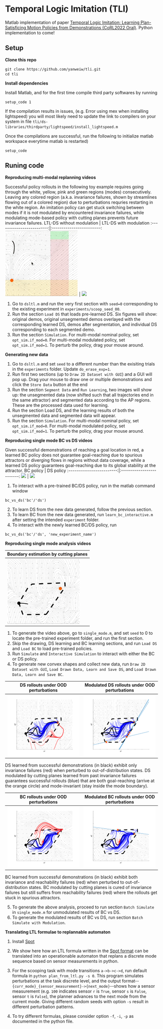# Temporal Logic Imitation (TLI)

Matlab implementation of paper [Temporal Logic Imitation: Learning Plan-Satisficing Motion Policies from Demonstrations (CoRL2022 Oral)](https://yanweiw.github.io/tli/). Python implementation to come!

## Setup 
**Clone this repo**
```
git clone https://github.com/yanweiw/tli.git
cd tli
```
**Install dependencies**

Install Matlab, and for the first time compile third party softwares by running 
```
setup_code 1
```
If the compilation results in issues, (e.g. Error using mex when installing lightspeed) you will most likely need to update the link to compilers on your system in file `tli/ds-libraries/thirdparty/lightspeed/install_lightspeed.m`

Once the compilations are successful, run the following to initialize matlab workspace everytime matlab is restarted)
```
setup_code
```

## Runing code
**Reproducing multi-modal replanning videos**

Successful policy rollouts in the following toy example requires going through the white, yellow, pink and green regions (modes) consecutively. Leaving any colored region (a.k.a. invariance failures, shown by streamlines flowing out of a colored region) due to perturbations requries restarting in the white region. An imitation policy can get stuck switching between modes if it is not modulated by encountered invariance failures, while modulating mode-based policy with cutting planes prevents future invariance failures.
LTL-DS without modulation  |  LTL-DS with modulation
:-------------------------:|:-------------------------:
![](figs/no_mod.gif)  |  ![](figs/with_mod.gif)

1. Go to `dsltl.m` and run the very first section with `seed=0` corresponding to the existing experiment in `experiments/scoop_seed_00`. 
2. Run the section `Load DS` that loads pre-learned DS. Six figures will show: original demos, original unsegmented demos overlayed with the corresponding learned DS, demos after segmentation, and individual DS corresponding to each segmented demo. 
3. Run the section `Simulation`. For multi-modal nominal policy, set ```opt_sim.if_mod=0```. For multi-modal modulated policy, set ```opt_sim.if_mod=1```. To perturb the policy, drag your mouse around. 

**Generating new data**

1. Go to `dsltl.m` and set `seed` to a different number than the exisiting trials in the `experiments` folder. Update `do_erase_exp=1`.
2. Run first two sections (up to `Draw 2D Dataset with GUI`) and a GUI will pop up. Drag your mouse to draw one or multiple demonstrations and click the `Store Data` button at the end
3. Run the section `Segment Data` and `Run Learning`, two images will show up: the unsegmented data (now shifted such that all trajectories end in the same attractor) and segmented data according to the AP regions. These are the processed data used for learning. 
4. Run the section Load DS, and the learning results of both the unsegmented data and segmented data will appear. 
5. Run the section `Simulation`. For multi-modal nominal policy, set ```opt_sim.if_mod=0```. For multi-modal modulated policy, set ```opt_sim.if_mod=1```. To perturb the policy, drag your mouse around. 

**Reproducing single mode BC vs DS videos**

Given successful demonstrations of reaching a goal location in red, a learned BC policy does not guarantee goal-reaching due to spurious attractors or diverging flows in regions without data coverage, while a learned DS policy guarantees goal-reaching due to its global stability at the attractor.
BC policy  |  DS policy
:-------------------------:|:-------------------------:
![](figs/bc_policy.gif)  |  ![](figs/ds_policy.gif)

1. To interact with a pre-trained BC/DS policy, run in the matlab command window
```
bc_vs_ds('bc'/'ds')
```
2. To learn DS from the new data generated, follow the previous section.
3. To learn BC from the new data generated, run `learn_bc_interactive.m` after setting the intended `experiment` folder.
4. To interact with the newly learned BC/DS policy, run
```
bc_vs_ds('bc'/'ds', 'new_experiment_name') 
```

**Reproducing single mode analysis videos**

|Boundary estimation by cutting planes|
|-------------------------------------|
|![](figs/cut.gif)|

1. To generate the video above, go to `single_mode.m`, and set `seed` to 0 to locate the pre-trained experiment folder, and run the first section.
2. Skip the drawing, DS learning and BC learning sections, and run `Load DS` and `Load BC` to load pre-trained policies.
3. Run `Simulate` and `Interactive Simulation` to interact with either the BC or DS policy.
4. To generate new convex shapes and collect new data, run `Draw 2D Dataset with GUI`, `Load Drawn Data, Learn and Save DS`, and `Load Drawn Data, Learn and Save BC`. 

| DS rollouts under OOD perturbations | Modulated DS rollouts under OOD perturbations |
| ---------------------------|-------------------------|
| ![](figs/ds.png)  |  ![](figs/ds_mod.png) |

DS learned from successful demonstrations (in black) exhibit only invariance failures (red) when perturbed to out-of-distribution states. DS modulated by cutting planes learned from past invariance failures guarantees successful rollouts (blue) that are both goal-reaching (arrive at the orange circle) and mode-invariant (stay inside the mode boundary). 
 
| BC rollouts under OOD perturbations | Modulated BC rollouts under OOD perturbations
| ----------------------------------------|-------------------------|
| ![](figs/bc.png)  |  ![](figs/bc_mod.png) | 

BC learned from successful demonstrations (in black) exhibit both invariance and reachability failures (red) when perturbed to out-of-distribution states. BC modulated by cutting planes is cured of invariance failures but still suffers from reachability failures (red) where the rollouts get stuck in spurious attractors. 

5. To generate the above analysis, proceed to run section `Batch Simulate` in `single_mode.m` for unmodulated results of BC vs DS.
6. To generate the modulated results of BC vs DS, run section `Batch Simulate with Modulation`. 

**Translating LTL formulae to replannable automaton**
1. Install [Spot](https://spot.lre.epita.fr/install.html)
2. We show here how an LTL formula written in the [Spot format](https://spot.lre.epita.fr/ipynb/formulas.html) can be translated into an operationable automaton that replans a discrete mode sequence based on sensor measurements in python. 
3. For the scooping task with mode transitions `a->b->c->d`, run default formula in `python plan_from_ltl.py -s 0`. This program simulates perturbations at the task discrete level, and the output format--`{curr_mode}_{sensor_measurement}->{next_mode}`--shows how a sensor measurement (e.g. `100` indicates sensor `r` is `True`, sensor `s` is `False`, sensor `t` is `False`), the planner advances to the next mode from the current mode. Giving different random seeds with option `-s` result in different perturbation patterns. 

4. To try different formulas, please consider option `-f`, `-i`, `-p` as documented in the python file.